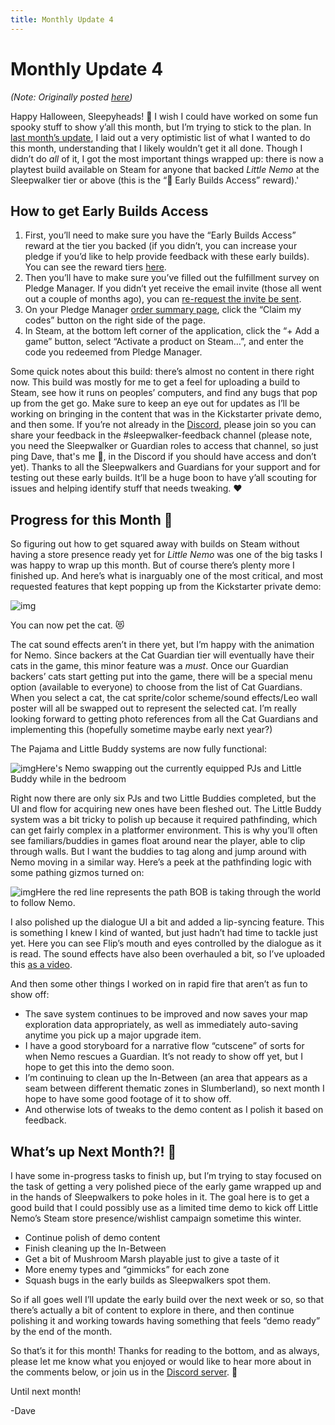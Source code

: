 ```yaml
---
title: Monthly Update 4
---
```

# Monthly Update 4

*(Note: Originally posted [here](https://www.kickstarter.com/projects/diesoft/little-nemo/posts/3649034))*

Happy Halloween, Sleepyheads! **👻** I wish I could have worked on some fun spooky stuff to show y’all this month, but I’m trying to stick to the plan. In [last month’s update](https://www.kickstarter.com/projects/diesoft/little-nemo/posts/3622667), I laid out a very optimistic list of what I wanted to do this month, understanding that I likely wouldn’t get it all done. Though I didn’t do *all* of it, I got the most important things wrapped up: there is now a playtest build available on Steam for anyone that backed *Little Nemo* at the Sleepwalker tier or above (this is the “💾 Early Builds Access” reward).'

## How to get Early Builds Access

1. First, you’ll need to make sure you have the “Early Builds Access” reward at the tier you backed (if you didn’t, you can increase your pledge if you’d like to help provide feedback with these early builds). You can see the reward tiers [here](https://diesoft.pledgemanager.com/projects/little-nemo/participate/).
2. Then you’ll have to make sure you’ve filled out the fulfillment survey on  Pledge Manager. If you didn’t yet receive the email invite (those all went out a couple of months ago), you can [re-request the invite be sent](https://diesoft.pledgemanager.com/projects/little-nemo/).
3. On your Pledge Manager [order summary page](https://diesoft.pledgemanager.com/projects/little-nemo/summary/), click the “Claim my codes” button on the right side of the page.
4. In Steam, at the bottom left corner of the application, click the “+ Add a game” button, select “Activate a product on Steam…”, and enter the code you redeemed from Pledge Manager.
   

Some quick notes about this build: there’s almost no content in there right now. This build was mostly for me to get a feel for uploading a build to Steam, see how it runs on peoples’ computers, and find any bugs that pop up from the get go. Make sure to keep an eye out for updates as I’ll be working on bringing in the content that was in the Kickstarter private demo, and then some. If you’re not already in the [Discord](https://discord.com/invite/9NymgSJAVp), please join so you can share your feedback in the #sleepwalker-feedback channel (please note, you need the Sleepwalker or Guardian roles to access that channel, so just ping Dave, that's me 👋, in the Discord if you should have access and don’t yet). Thanks to all the Sleepwalkers and Guardians for your support and for testing out these early builds. It’ll be a huge boon to have y’all scouting for issues and helping identify stuff that needs tweaking. ❤️

## Progress for this Month 🎃

So figuring out how to get squared away with builds on Steam without having a store presence ready yet for *Little Nemo* was one of the big tasks I was happy to wrap up this month. But of course there’s plenty more I finished up. And here’s what is inarguably one of the most critical, and most requested features that kept popping up from the Kickstarter private demo:

![img](https://ksr-ugc.imgix.net/assets/039/060/406/8bbd1dbf9e0e0d3240205a3cb8416fa7_original.gif?ixlib=rb-4.0.2&w=700&fit=max&v=1666965912&gif-q=50&q=92&s=735b293387db6bde22cb9bfb461705dd)

You can now pet the cat. 😻

The cat sound effects aren’t in there yet, but I’m happy with the animation for Nemo. Since backers at the Cat Guardian tier will eventually have their cats in the game, this minor feature was a *must*. Once our Guardian backers’ cats start getting put into the game, there will be a special menu option (available to everyone) to choose from the list of Cat Guardians. When you select a cat, the cat sprite/color scheme/sound effects/Leo wall poster will all be swapped out to represent the selected cat. I’m really looking forward to getting photo references from all the Cat Guardians and implementing this (hopefully sometime maybe early next year?)

The Pajama and Little Buddy systems are now fully functional:

![img](https://ksr-ugc.imgix.net/assets/039/060/415/7b972ddfa2b864826bdba1fc9b0712f9_original.gif?ixlib=rb-4.0.2&w=700&fit=max&v=1666965969&gif-q=50&q=92&s=071975a6c8f444aed71ae9a1e96ffd42)Here's Nemo swapping out the currently equipped PJs and Little Buddy while in the bedroom

Right now there are only six PJs and two Little Buddies completed, but the UI and flow for acquiring new ones have been fleshed out. The Little Buddy system was a bit tricky to polish up because it required pathfinding, which can get fairly complex in a platformer environment. This is why you’ll often see familiars/buddies in games float around near the player, able to clip through walls. But I want the buddies to tag along and jump around with Nemo moving in a similar way. Here’s a peek at the pathfinding logic with some pathing gizmos turned on:

![img](https://ksr-ugc.imgix.net/assets/039/060/427/8a77e2939c4cc33b9c73e854de54e166_original.gif?ixlib=rb-4.0.2&w=700&fit=max&v=1666966016&gif-q=50&q=92&s=e5ea044d3d7c623ccb2e019ab1107673)Here the red line represents the path BOB is taking through the world to follow Nemo.

I also polished up the dialogue UI a bit and added a lip-syncing feature. This is something I knew I kind of wanted, but just hadn’t had time to tackle just yet. Here you can see Flip’s mouth and eyes controlled by the dialogue as it is read. The sound effects have also been overhauled a bit, so I’ve uploaded this [as a video](https://www.youtube.com/watch?v=nd5Bjf7_eF8).

And then some other things I worked on in rapid fire that aren’t as fun to show off:

- The save system continues to be improved and now saves your map exploration data appropriately, as well as immediately auto-saving anytime you pick up a major upgrade item.
- I have a good storyboard for a narrative flow “cutscene” of sorts for when Nemo rescues a Guardian. It’s not ready to show off yet, but I hope to get this into the demo soon.
- I’m continuing to clean up the In-Between (an area that appears as a seam between different thematic zones in Slumberland), so next month I hope to have some good footage of it to show off.
- And otherwise lots of tweaks to the demo content as I polish it based on feedback.
  

## What’s up Next Month?! 🍂

I have some in-progress tasks to finish up, but I’m trying to stay focused on the task of getting a very polished piece of the early game wrapped up and in the hands of Sleepwalkers to poke holes in it. The goal here is to get a good build that I could possibly use as a limited time demo to kick off Little Nemo’s Steam store presence/wishlist campaign sometime this winter.

- Continue polish of demo content
- Finish cleaning up the In-Between
- Get a bit of Mushroom Marsh playable just to give a taste of it
- More enemy types and “gimmicks” for each zone
- Squash bugs in the early builds as Sleepwalkers spot them.
  

So if all goes well I’ll update the early build over the next week or so, so that there’s actually a bit of content to explore in there, and then continue polishing it and working towards having something that feels “demo ready” by the end of the month.

So that’s it for this month! Thanks for reading to the bottom, and as always, please let me know what you enjoyed or would like to hear more about in the comments below, or join us in the [Discord server](https://discord.com/invite/9NymgSJAVp). 💚

Until next month!

-Dave
